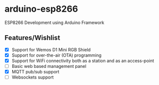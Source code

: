 # arduino-esp8266

ESP8266 Development using Arduino Framework

## Features/Wishlist
- [x] Support for Wemos D1 Mini RGB Shield
- [x] Support for over-the-air (OTA) programming
- [x] Support for WiFi connectivity both as a station and as an access-point
- [ ] Basic web based management panel
- [x] MQTT pub/sub support
- [ ] Websockets support
